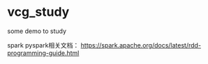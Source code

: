 # vcg_study
some demo to study 





spark pyspark相关文档：
https://spark.apache.org/docs/latest/rdd-programming-guide.html


